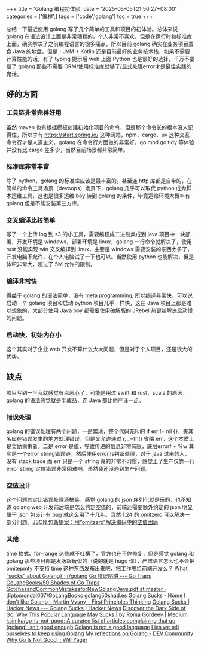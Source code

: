 +++
title = 'Golang 编程初体验'
date = '2025-05-05T21:50:27+08:00'
categories = ['编程',]
tags = ['code','golang']
toc = true
+++

总结一下最近使用 golang 写了几个简单的工具和项目的初体验。总体来说 golang 在语法设计上面是非常糟糕的，个人非常不喜欢，但是在运行时和标准库上面，确实解决了之前编程语言的很多痛点，所以目前 golang 确实在业务项目蚕食 Java 的地盘。但是！JVM + Kotlin 还是目前最好的业务技术栈，如果不需要计算性能的话，有了 typing 提示后 web 上面 Python 也是很好的选择，千万不要信了 golang 那些不需要 ORM/使用标准库就够了/显式处理error才是最佳实践的鬼话。

<!--more-->

## 好的方面
### 工具链非常完善好用
虽然 maven 也有根据模板创建初始化项目的命令，但是那个命令长的根本没人记得住，所以才有 https://start.spring.io/ 这种网站，npm、cargo、uv 这种交互命令行才是人道主义，golang 在命令行方面做的非常好，go mod go tidy 等体验并没有比 cargo 差多少，当然目前场景都非常简单。

### 标准库非常丰富
除了 python，golang 的标准库应该是最丰富的。甚至连 http 库都是自带的，在简单的命令工具场景（devoops）场景下，golang 几乎可以取代 python 成为脚本运维工具，这也是很多运维 boy 转到 golang 的条件，毕竟运维环境大概率有 golang 但是不能安装第三方库。

### 交叉编译比较简单
写了一个上传 log 到 s3 的小工具，需要编程成二进制集成到 java 项目中一块部署，开发环境是 windows，部署环境是 linux，golang 一行命令就解决了，使用 rust 没能实现 win 交叉编译到 linux，主要是 windows 需要安装的东西太多了，开发电脑不允许，在个人电脑试了一下也可以。当然使用 python 也能解决，但是体积非常大，超过了 5M 允许的限制。

### 编译非常快
得益于 golang 的语法简单，没有 meta programming, 所以编译非常快，可以说启动一个 golang 项目和启动 python 项目几乎一样快，这在 Java 项目上都是难以想象的，大部分使用 Java boy 都需要使用破解版的 JRebel 热更新解决启动慢的问题。

### 启动快，初始内存小
这个其实对于企业 web 开发不算什么太大问题，但是对于个人项目，还是很大的优势。

## 缺点
项目写到一半我就感觉有点恶心了，可能是用过 swift 和 rust、scala 的原因，golang 的语法感觉就是半成品，连 Java 都比他严谨一点。
### 错误处理
golang 的错误处理有两个问题，一是繁琐，整个代码充斥的 if err != nil {}，美其名曰在错误发生的地方处理错误，但是又允许通过 r, _=fn() 省略 err，这个本质上是奖励偷懒者。二是 error 是值，导致传递的信息非常有限，底层errorf + %w 其实是一个error string错误链，然后使用error.Is判断处理，对于 java 过来的人，没有 stack trace 而 err 只是一个 string 真的非常不习惯，感觉上了生产仅靠一行 error string 定位错误非常困难吧，虽然我还没遇到生产问题。

### 空值设计
这个问题其实比错误处理还搞笑，感觉 golang 的 json 序列化就是玩的，也不知道 golang web 开发前后端是怎么约定空值的，前端还需要额外约定的 json 明显属于 json 包设计有 bug 就这么用了十几年。当然 1.24 的 omitzero 可以解决一部分问题。[JSON 包新提案：用“omitzero”解决编码中的空值困局](https://tonybai.com/2024/09/12/solve-the-empty-value-dilemma-in-json-encoding-with-omitzero/)


### 其他
time 格式、for-range 这些就不吐槽了，官方也在不停修复，但是感觉 golang 和 golang 那些项目都是发版跟玩似的（说的就是 hugo 你），严肃语言怎么也不会把 omitepmty 不支持 time 这种东西发布出来吧，把工作甩给前端开发么？ 
[What “sucks” about Golang? : r/golang](https://www.reddit.com/r/golang/comments/11o2yfd/what_sucks_about_golang/)
[Go 错误陷阱 --- Go Traps](https://go-traps.appspot.com/#watchman)
[GoLangBooks/50 Shades of Go Traps GotchasandCommonMistakesforNewGolangDevs.pdf at master · diptomondal007/GoLangBooks](https://github.com/diptomondal007/GoLangBooks/blob/master/50%20Shades%20of%20Go%20Traps%20GotchasandCommonMistakesforNewGolangDevs.pdf)
[golang50shad.es](https://golang50shad.es/)
[Golang Sucks - Home](http://www.golang.sucks/)
[I don't like Golang – Martin Vysny – First Principles Thinking](https://mvysny.github.io/golang-sucks/)
[Golang Sucks | Hacker News --- Golang Sucks | Hacker News](https://news.ycombinator.com/item?id=29122481)
[Discover the Dark Side of Go: Why This Popular Language May Sucks | by Roma Gordeev | Medium](https://medium.com/@roma.gordeev/discover-the-dark-side-of-go-why-this-popular-language-may-sucks-ddd3ab2e0eff)
[ksimka/go-is-not-good: A curated list of articles complaining that go (golang) isn't good enough](https://github.com/ksimka/go-is-not-good)
[Golang is not a good language](https://xetera.dev/article/thoughts-on-go)
[Lies we tell ourselves to keep using Golang](https://fasterthanli.me/articles/lies-we-tell-ourselves-to-keep-using-golang)
[My reflections on Golang - DEV Community](https://dev.to/deepu105/my-reflections-on-golang-38jk)
[Why Go Is Not Good :: Will Yager](https://yager.io/programming/go.html)

